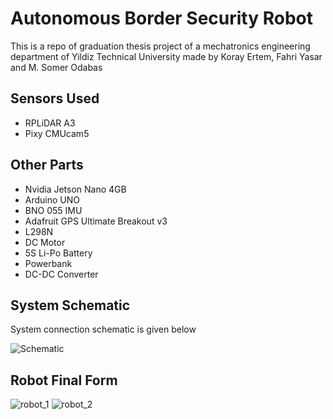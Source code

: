 # Autonomous Border Security Robot
This is a repo of graduation thesis project of a mechatronics engineering department of Yildiz Technical University made by Koray Ertem, Fahri Yasar and M. Somer Odabas

## Sensors Used
* RPLiDAR A3
* Pixy CMUcam5

## Other Parts
* Nvidia Jetson Nano 4GB
* Arduino UNO
* BNO 055 IMU
* Adafruit GPS Ultimate Breakout v3
* L298N
* DC Motor
* 5S Li-Po Battery
* Powerbank
* DC-DC Converter

## System Schematic
System connection schematic is given below

![Schematic](https://user-images.githubusercontent.com/50784218/174727067-8c750af5-7539-48ec-8a2a-276484b899fb.png)

## Robot Final Form

![robot_1](https://user-images.githubusercontent.com/50784218/174727418-b9f0b373-0e8d-40e9-a5e1-5d4458626edf.jpg)
![robot_2](https://user-images.githubusercontent.com/50784218/174727435-02a39962-859a-498f-8946-008c5ec4e2e8.jpg)


